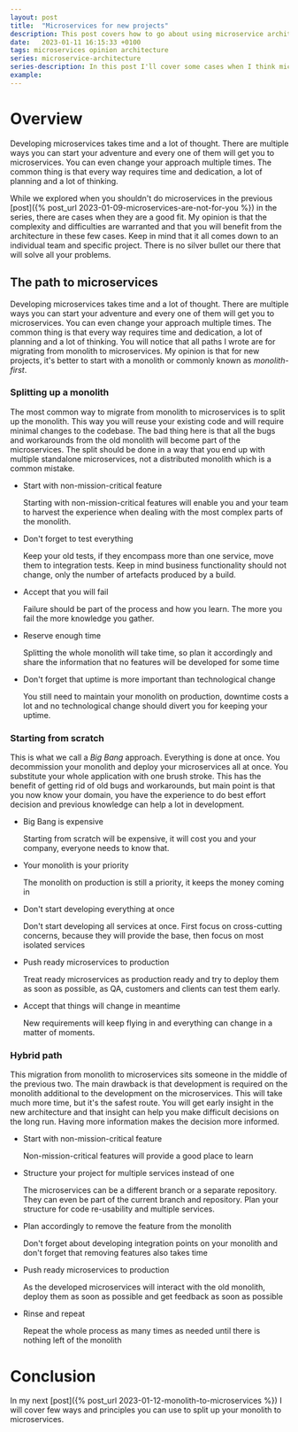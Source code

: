 ```yaml
---
layout: post
title:  "Microservices for new projects"
description: This post covers how to go about using microservice architecture for new projects.
date:   2023-01-11 16:15:33 +0100
tags: microservices opinion architecture
series: microservice-architecture
series-description: In this post I'll cover some cases when I think microservices are a good fit for a project...
example:
---
```


# Overview #

Developing microservices takes time and a lot of thought. There are multiple ways you can start your adventure and
every one of them will get you to microservices. You can even
change your approach multiple times. The common thing is that every way requires time and dedication, a lot of planning and a lot of thinking.

While we explored when you shouldn't do microservices in the previous [post]({% post_url 2023-01-09-microservices-are-not-for-you %}) in the series, there are cases when they are a
good fit. My opinion is that the complexity and difficulties are warranted and that you will benefit from the architecture in these few cases. Keep in mind that it all comes down
to an individual team and specific project. There is no silver bullet our there that will solve all your problems.

## The path to microservices ##

Developing microservices takes time and a lot of thought. There are multiple ways you can start your adventure and every one of them will get you to microservices. You can even
change your approach multiple times. The common thing is that every way requires time and dedication, a lot of planning and a lot of thinking. You will notice that all paths I
wrote are for migrating from monolith to microservices. My opinion is that for new projects, it's better to start with a monolith or commonly known as _monolith-first_.

### Splitting up a monolith ###

The most common way to migrate from monolith to microservices is to split up the monolith. This way you will reuse your existing code and will require minimal changes to the
codebase. The bad thing here is that all the bugs and workarounds from the old monolith will become part of the microservices. The split should be done in a way that you end up
with multiple standalone microservices, not a distributed monolith which is a common mistake.

* Start with non-mission-critical feature

  Starting with non-mission-critical features will enable you and your team to harvest the experience when dealing with the most complex parts of the monolith.

* Don't forget to test everything

  Keep your old tests, if they encompass more than one service, move them to integration tests. Keep in mind business functionality should not change, only the number of artefacts
  produced by a build.

* Accept that you will fail

  Failure should be part of the process and how you learn. The more you fail the more knowledge you gather.

* Reserve enough time

  Splitting the whole monolith will take time, so plan it accordingly and share the information that no features will be developed for some time

* Don't forget that uptime is more important than technological change

  You still need to maintain your monolith on production, downtime costs a lot and no technological change should divert you for keeping your uptime.

### Starting from scratch ###

This is what we call a _Big Bang_ approach. Everything is done at once. You decommission your monolith and deploy your microservices all at once. You substitute your whole
application with one brush stroke. This has the benefit of getting rid of old bugs and workarounds, but main point is that you now know your domain, you have the experience to do
best effort decision and previous knowledge can help a lot in development.

* Big Bang is expensive

  Starting from scratch will be expensive, it will cost you and your company, everyone needs to know that.

* Your monolith is your priority

  The monolith on production is still a priority, it keeps the money coming in

* Don't start developing everything at once

  Don't start developing all services at once. First focus on cross-cutting concerns, because they will provide the base, then focus on most isolated services

* Push ready microservices to production

  Treat ready microservices as production ready and try to deploy them as soon as possible, as QA, customers and clients can test them early.

* Accept that things will change in meantime

  New requirements will keep flying in and everything can change in a matter of moments.

### Hybrid path ### 

This migration from monolith to microservices sits someone in the middle of the previous two. The main drawback is that development is required on the monolith additional to the
development on the microservices. This will take much more time, but it's the safest route. You will get early insight in the new architecture and that insight can help you make
difficult decisions on the long run. Having more information makes the decision more informed.

* Start with non-mission-critical feature

  Non-mission-critical features will provide a good place to learn

* Structure your project for multiple services instead of one

  The microservices can be a different branch or a separate repository. They can even be part of the current branch and repository. Plan your structure for code re-usability and
  multiple services.

* Plan accordingly to remove the feature from the monolith

  Don't forget about developing integration points on your monolith and don't forget that removing features also takes time

* Push ready microservices to production

  As the developed microservices will interact with the old monolith, deploy them as soon as possible and get feedback as soon as possible

* Rinse and repeat

  Repeat the whole process as many times as needed until there is nothing left of the monolith

# Conclusion #

In my next [post]({% post_url 2023-01-12-monolith-to-microservices %}) I will cover few ways and principles you can use to split up your monolith to microservices.
